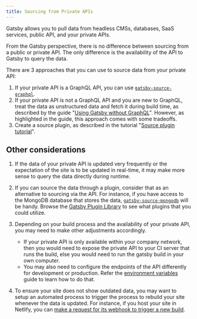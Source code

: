 ```yaml
---
title: Sourcing from Private APIs
---
```


Gatsby allows you to pull data from headless CMSs, databases, SaaS services, public API, and your private APIs.

From the Gatsby perspective, there is no difference between sourcing from a public or private API. The only difference is the availability of the API to Gatsby to query the data.

There are 3 approaches that you can use to source data from your private API:

1. If your private API is a GraphQL API, you can use [`gatsby-source-graphql`](/packages/gatsby-source-graphql/).
2. If your private API is not a GraphQL API and you are new to GraphQL, treat the data as unstructured data and fetch it during build time, as described by the guide "[Using Gatsby without GraphQL](/docs/using-gatsby-without-graphql/)". However, as highlighted in the guide, this approach comes with some tradeoffs.
3. Create a source plugin, as described in the tutorial "[Source plugin tutorial](/tutorial/source-plugin-tutorial/)".

## Other considerations

1. If the data of your private API is updated very frequently or the expectation of the site is to be updated in real-time, it may make more sense to query the data directly during runtime.

2. If you can source the data through a plugin, consider that as an alternative to sourcing via the API. For instance, if you have access to the MongoDB database that stores the data, [`gatsby-source-mongodb`](/packages/gatsby-source-mongodb/) will be handy. Browse the [Gatsby Plugin Library](/plugins/) to see what plugins that you could utilize.

3. Depending on your build process and the availability of your private API, you may need to make other adjustments accordingly.

   - If your private API is only available within your company network, then you would need to expose the private API to your CI server that runs the build, else you would need to run the gatsby build in your own computer.
   - You may also need to configure the endpoints of the API differently for development or production. Refer the [environment variables](/docs/environment-variables/) guide to learn how to do that.

4. To ensure your site does not show outdated data, you may want to setup an automated process to trigger the process to rebuild your site whenever the data is updated. For instance, if you host your site in Netlify, you can [make a request for its webhook to trigger a new build](https://docs.netlify.com/site-deploys/notifications/).

